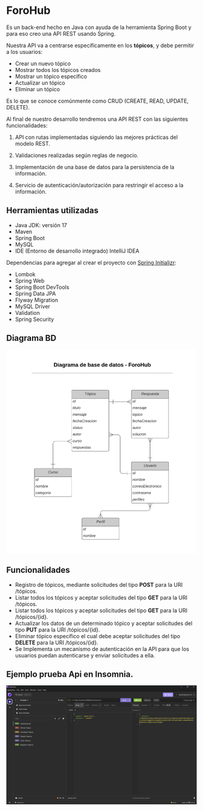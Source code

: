 # ForoHub

Es un back-end hecho en Java con ayuda de la herramienta Spring Boot y para eso creo una API REST usando Spring.

Nuestra API va a centrarse específicamente en los **tópicos**, y debe permitir a los usuarios:

-   Crear un nuevo tópico    
-   Mostrar todos los tópicos creados    
-   Mostrar un tópico específico    
-   Actualizar un tópico    
-   Eliminar un tópico
    
Es lo que se conoce comúnmente como CRUD (CREATE, READ, UPDATE, DELETE).

Al final de nuestro desarrollo tendremos una API REST con las siguientes funcionalidades:

1.  API con rutas implementadas siguiendo las mejores prácticas del modelo REST.
    
2.  Validaciones realizadas según reglas de negocio.
    
3.  Implementación de una base de datos para la persistencia de la información.
    
4.  Servicio de autenticación/autorización para restringir el acceso a la información.

## Herramientas utilizadas

-   Java JDK: versión 17     
-   Maven    
-   Spring Boot
-   MySQL 
-   IDE (Entorno de desarrollo integrado) IntelliJ IDEA      
   

Dependencias para agregar al crear el proyecto con [Spring Initializr](https://start.spring.io/):

-   Lombok    
-   Spring Web    
-   Spring Boot DevTools    
-   Spring Data JPA    
-   Flyway Migration    
-   MySQL Driver    
-   Validation    
-   Spring Security

## Diagrama BD
![Diagrama de base de datos](https://github.com/DavidOrtiz316/ForoHubApi/blob/master/src/main/resources/images/diagrama_base_de_datos_forohub.png)


## Funcionalidades

- Registro de tópicos, mediante solicitudes del tipo **POST** para la URI /tópicos.
- Listar todos los tópicos y aceptar solicitudes del tipo **GET** para la URI /tópicos.
- Listar todos los tópicos y aceptar solicitudes del tipo **GET** para la URI /tópicos/{id}.
- Actualizar los datos de un determinado tópico y aceptar solicitudes del tipo **PUT** para la URI /tópicos/{id}.
- Eliminar tópico específico el cual debe aceptar solicitudes del tipo **DELETE** para la URI /tópicos/{id}.
- Se Implementa un mecanismo de autenticación en la API para que los usuarios puedan autenticarse y enviar solicitudes a ella.

## Ejemplo prueba Api en Insomnia.

![Imagen ejemplo insomnia](https://github.com/DavidOrtiz316/ForoHubApi/blob/master/src/main/resources/images/Captura%20de%20pantalla%20insonmia%20forohub.png)
 

